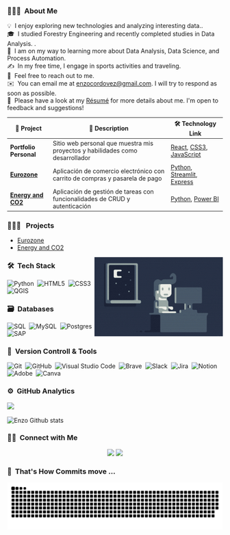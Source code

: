 
<!-- ## 👋 &nbsp;Hey there! I'm Enzo Hernandez -->

### 👨🏻‍💻 &nbsp;About Me


💡 &nbsp;I enjoy exploring new technologies and analyzing interesting data..\
🎓 &nbsp;I studied Forestry Engineering and recently completed studies in Data Analysis. .\
🌱 &nbsp;I am on my way to learning more about Data Analysis, Data Science, and Process Automation.\
✍️ &nbsp;In my free time, I engage in sports activities and traveling.\
💬 &nbsp;Feel free to reach out to me.\
✉️ &nbsp;You can email me at enzocordovez@gmail.com. I will try to respond as soon as possible.\
📄 &nbsp;Please have a look at my [Résumé](https://www.dropbox.com/scl/fi/453gb0c1fz7utt3e576ov/Enzo-Hernandez.pdf?rlkey=0jh35mzkpkhf5u4gsc3edsizw&st=bbvq4pob&dl=0) for more details about me. I'm open to feedback and suggestions!

<table>
  <thead>
    <tr>
      <th>📂 Project</th>
      <th>📝 Description</th>
      <th>🛠️ Technology Link</th>
    </tr>
  </thead>
  <tbody>
    <tr>
      <td><strong>Portfolio Personal</strong></td>
      <td>Sitio web personal que muestra mis proyectos y habilidades como desarrollador</td>
      <td>
        <a href="https://reactjs.org/">React</a>, 
        <a href="https://developer.mozilla.org/en-US/docs/Web/CSS">CSS3</a>, 
        <a href="https://developer.mozilla.org/en-US/docs/Web/JavaScript">JavaScript</a>
      </td>
    </tr>
    <tr>
      <td>
        <a href="https://github.com/enzohern/Eurozone/blob/main/README.md"><strong>Eurozone</strong></a>
      </td>
      <td>Aplicación de comercio electrónico con carrito de compras y pasarela de pago</td>
      <td>
        <a href="https://github.com/enzohern/Eurozone/blob/main/app.py">Python</a>, 
        <a href="https://eurozone-2015-2023.streamlit.app/">Streamlit</a>, 
        <a href="https://expressjs.com/">Express</a>
      </td>
    </tr>
    <tr>
      <td>
        <a href="https://github.com/enzohern/Energy-and-CO2-France/blob/main/readme.md"><strong>Energy and CO2</strong></a>
      </td>
      <td>Aplicación de gestión de tareas con funcionalidades de CRUD y autenticación</td>
      <td>
        <a href="https://github.com/enzohern/Energy-and-CO2-France/blob/main/Energy.py">Python</a>, 
        <a href="https://github.com/enzohern/Energy-and-CO2-France/blob/main/POWER_BI.png">Power BI</a>
      </td>
    </tr>
  </tbody>
</table>



### 👨🏻‍💻 &nbsp; Projects
- [Eurozone](https://eurozone-2015-2023.streamlit.app/)
- [Energy and CO2](https://github.com/enzohern/Energy-and-CO2-France/blob/main/POWER_BI.png)

<img alt="Night Coding" src="https://raw.githubusercontent.com/AVS1508/AVS1508/master/assets/Night-Coding.gif" align="right"/>

### 🛠 &nbsp;Tech Stack

![Python](https://img.shields.io/badge/python-3670A0?style=for-the-badge&logo=python&logoColor=ffdd54)&nbsp;
![HTML5](https://img.shields.io/badge/html5-%23E34F26.svg?style=for-the-badge&logo=html5&logoColor=white)&nbsp;
![CSS3](https://img.shields.io/badge/css3-%231572B6.svg?style=for-the-badge&logo=css3&logoColor=white)&nbsp;
![QGIS](https://img.shields.io/badge/QGIS-22.04-green?style=plastic&logo=qgis)&nbsp;

### 🗃 &nbsp;Databases

![SQL](https://img.shields.io/badge/Microsoft_SQL_Server-CC2927)&nbsp;
![MySQL](https://shields.io/badge/MySQL-lightgrey?logo=mysql&style=plastic&logoColor=white&labelColor=blue)&nbsp;
![Postgres](https://img.shields.io/badge/postgres-%23316192.svg?style=for-the-badge&logo=postgresql&logoColor=white)&nbsp;
![SAP](https://img.shields.io/badge/-SAP-0FAAFF?style=flat&logo=sap&logoColor=white)&nbsp;


### 🧰 &nbsp;Version Controll & Tools 

![Git](https://img.shields.io/badge/git-%23F05033.svg?style=for-the-badge&logo=git&logoColor=white)&nbsp;
![GitHub](https://img.shields.io/badge/github-%23121011.svg?style=for-the-badge&logo=github&logoColor=white)&nbsp;
![Visual Studio Code](https://img.shields.io/badge/Visual%20Studio%20Code-0078d7.svg?style=for-the-badge&logo=visual-studio-code&logoColor=white)&nbsp;
![Brave](https://img.shields.io/badge/Brave-FB542B?style=for-the-badge&logo=Brave&logoColor=white)&nbsp;
![Slack](https://img.shields.io/badge/Slack-4A154B?style=for-the-badge&logo=slack&logoColor=white)&nbsp;
![Jira](https://img.shields.io/badge/jira-%230A0FFF.svg?style=for-the-badge&logo=jira&logoColor=white)&nbsp;
![Notion](https://img.shields.io/badge/Notion-%23000000.svg?style=for-the-badge&logo=notion&logoColor=white)&nbsp;
![Adobe](https://img.shields.io/badge/adobe-%23FF0000.svg?style=for-the-badge&logo=adobe&logoColor=white)&nbsp;
![Canva](https://img.shields.io/badge/Canva-%2300C4CC.svg?style=for-the-badge&logo=Canva&logoColor=white)&nbsp;


### ⚙️ &nbsp;GitHub Analytics

<p align="left">
<a href="https://github.com/enzohern>
  <img height="180em" src="https://github-readme-stats-eight-theta.vercel.app/api?username=enzohern&show_icons=true&theme=algolia&include_all_commits=true&count_private=true"/>
  <img height="180em" src="https://github-readme-stats-eight-theta.vercel.app/api/top-langs/?username=enzohern&layout=compact&langs_count=8&theme=algolia"/>
</a>

![Enzo Github stats](https://github-readme-stats.vercel.app/api?username=enzohern&show_icons=true&title_color=ffc857&icon_color=8ac926&text_color=daf7dc&bg_color=151515&hide=issues&count_private=true&include_all_commits=true)

</p>


### 🤝🏻 &nbsp;Connect with Me

<p align="center">
<a href="https://www.linkedin.com/in/ask2001/"><img src="https://img.shields.io/badge/LinkedIn-0077B5?style=for-the-badge&logo=linkedin&logoColor=white"/></a>
<a href="mailto:enzocordovez@gmail.com"><img src="https://img.shields.io/badge/Gmail-D14836?style=for-the-badge&logo=gmail&logoColor=whitelogoColor=white"/></a>
</p>

### 🐍 &nbsp;That's How Commits move ...

<div align="center">
  <a href="https://github.com/enzohern">
  <img  src="https://github.com/1999AZZAR/1999AZZAR/blob/main/resources/img/grid-snake.svg"
       alt="snake" /></a>
</div>
